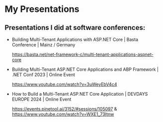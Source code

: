 # My Presentations

## Presentations I did at software conferences:

- Building Multi-Tenant Applications with ASP.NET Core | Basta Conference | Mainz / Germany
  
  https://basta.net/net-framework-c/multi-tenant-applications-aspnet-core
  
- Building Multi-Tenant ASP.NET Core Applications and ABP Framework | .NET Conf 2023 | Online Event
  
  https://www.youtube.com/watch?v=3uWeyEbV4c4
  
- How to Build a Multi-Tenant ASP.NET Core Application | DEVDAYS EUROPE 2024 | Online Event
  
  https://events.pinetool.ai/3152/#sessions/105097 & https://www.youtube.com/watch?v=WXE1_73Itnw


